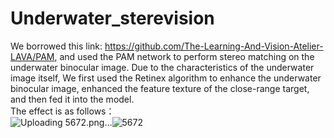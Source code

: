 # Underwater_sterevision
  We borrowed this link: https://github.com/The-Learning-And-Vision-Atelier-LAVA/PAM, and used the PAM network to perform stereo matching on the underwater binocular image. Due to the characteristics of the underwater image itself, We first used the Retinex algorithm to enhance the underwater binocular image, enhanced the feature texture of the close-range target, and then fed it into the model.  
  The effect is as follows：  
![Uploading 5672.png…]()![5672](https://user-images.githubusercontent.com/75468763/156276380-43d63817-4207-4276-8f9b-58895c1a6191.jpg)
